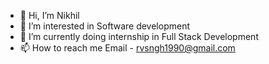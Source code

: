 - 👋 Hi, I’m Nikhil
- 👀 I’m interested in Software development
- 🌱 I’m currently doing internship in Full Stack Development
- 📫 How to reach me Email - rvsngh1990@gmail.com

<!---
nikkk1994/nikkk1994 is a ✨ special ✨ repository because its `README.md` (this file) appears on your GitHub profile.
You can click the Preview link to take a look at your changes.
--->
